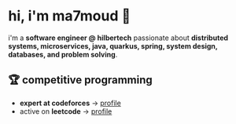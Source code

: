 # hi, i'm ma7moud 👋  

i'm a **software engineer @ hilbertech** passionate about **distributed systems, microservices, java, quarkus, spring, system design, databases, and problem solving**.  

## 🏆 competitive programming
- **expert at codeforces** → [profile](https://codeforces.com/profile/its-ma7moud)  
- active on **leetcode** → [profile](https://leetcode.com/u/thefighter01/)  
